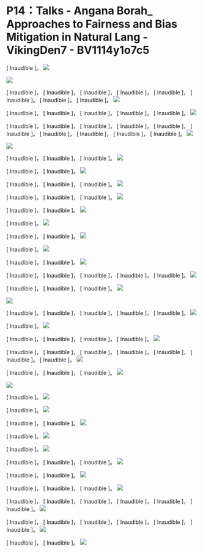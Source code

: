 # P14：Talks - Angana Borah_ Approaches to Fairness and Bias Mitigation in Natural Lang - VikingDen7 - BV1114y1o7c5

 [ Inaudible ]。
![](img/173953fea55a5f27b146c1cd751b9400_1.png)

![](img/173953fea55a5f27b146c1cd751b9400_2.png)

 [ Inaudible ]， [ Inaudible ]， [ Inaudible ]， [ Inaudible ]， [ Inaudible ]， [ Inaudible ]。 [ Inaudible ]， [ Inaudible ]。
![](img/173953fea55a5f27b146c1cd751b9400_4.png)

 [ Inaudible ]， [ Inaudible ]， [ Inaudible ]， [ Inaudible ]， [ Inaudible ]。
![](img/173953fea55a5f27b146c1cd751b9400_6.png)

 [ Inaudible ]， [ Inaudible ]， [ Inaudible ]， [ Inaudible ]， [ Inaudible ]， [ Inaudible ]。 [ Inaudible ]， [ Inaudible ]， [ Inaudible ]， [ Inaudible ]。
![](img/173953fea55a5f27b146c1cd751b9400_8.png)

![](img/173953fea55a5f27b146c1cd751b9400_9.png)

 [ Inaudible ]， [ Inaudible ]， [ Inaudible ]。
![](img/173953fea55a5f27b146c1cd751b9400_11.png)

 [ Inaudible ]， [ Inaudible ]。
![](img/173953fea55a5f27b146c1cd751b9400_13.png)

 [ Inaudible ]， [ Inaudible ]， [ Inaudible ]。
![](img/173953fea55a5f27b146c1cd751b9400_15.png)

 [ Inaudible ]， [ Inaudible ]， [ Inaudible ]。
![](img/173953fea55a5f27b146c1cd751b9400_17.png)

 [ Inaudible ]， [ Inaudible ]。
![](img/173953fea55a5f27b146c1cd751b9400_19.png)

 [ Inaudible ]。
![](img/173953fea55a5f27b146c1cd751b9400_21.png)

 [ Inaudible ]， [ Inaudible ]。
![](img/173953fea55a5f27b146c1cd751b9400_23.png)

 [ Inaudible ]。
![](img/173953fea55a5f27b146c1cd751b9400_25.png)

 [ Inaudible ]， [ Inaudible ]。
![](img/173953fea55a5f27b146c1cd751b9400_27.png)

 [ Inaudible ]， [ Inaudible ]， [ Inaudible ]， [ Inaudible ]， [ Inaudible ]。
![](img/173953fea55a5f27b146c1cd751b9400_29.png)

 [ Inaudible ]， [ Inaudible ]， [ Inaudible ]。
![](img/173953fea55a5f27b146c1cd751b9400_31.png)

![](img/173953fea55a5f27b146c1cd751b9400_32.png)

 [ Inaudible ]， [ Inaudible ]， [ Inaudible ]， [ Inaudible ]， [ Inaudible ]。
![](img/173953fea55a5f27b146c1cd751b9400_34.png)

 [ Inaudible ]。
![](img/173953fea55a5f27b146c1cd751b9400_36.png)

 [ Inaudible ]， [ Inaudible ]， [ Inaudible ]， [ Inaudible ]。
![](img/173953fea55a5f27b146c1cd751b9400_38.png)

 [ Inaudible ]， [ Inaudible ]， [ Inaudible ]， [ Inaudible ]， [ Inaudible ]， [ Inaudible ]。 [ Inaudible ]。
![](img/173953fea55a5f27b146c1cd751b9400_40.png)

 [ Inaudible ]， [ Inaudible ]， [ Inaudible ]。
![](img/173953fea55a5f27b146c1cd751b9400_42.png)

![](img/173953fea55a5f27b146c1cd751b9400_43.png)

 [ Inaudible ]。
![](img/173953fea55a5f27b146c1cd751b9400_45.png)

 [ Inaudible ]。
![](img/173953fea55a5f27b146c1cd751b9400_47.png)

 [ Inaudible ]， [ Inaudible ]。
![](img/173953fea55a5f27b146c1cd751b9400_49.png)

 [ Inaudible ]。
![](img/173953fea55a5f27b146c1cd751b9400_51.png)

 [ Inaudible ]。
![](img/173953fea55a5f27b146c1cd751b9400_53.png)

 [ Inaudible ]， [ Inaudible ]， [ Inaudible ]。
![](img/173953fea55a5f27b146c1cd751b9400_55.png)

 [ Inaudible ]， [ Inaudible ]。
![](img/173953fea55a5f27b146c1cd751b9400_57.png)

 [ Inaudible ]， [ Inaudible ]， [ Inaudible ]。
![](img/173953fea55a5f27b146c1cd751b9400_59.png)

 [ Inaudible ]， [ Inaudible ]， [ Inaudible ]， [ Inaudible ]， [ Inaudible ]， [ Inaudible ]。
![](img/173953fea55a5f27b146c1cd751b9400_61.png)

 [ Inaudible ]， [ Inaudible ]， [ Inaudible ]， [ Inaudible ]， [ Inaudible ]， [ Inaudible ]。
![](img/173953fea55a5f27b146c1cd751b9400_63.png)

 [ Inaudible ]， [ Inaudible ]。
![](img/173953fea55a5f27b146c1cd751b9400_65.png)